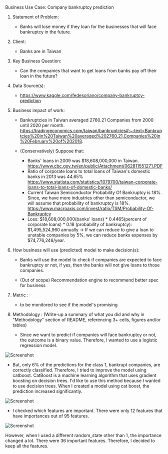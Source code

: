 Business Use Case: Company bankruptcy prediction 

1. Statement of Problem: 
    - Banks will lose money if they loan for the businesses that will face bankruptcy in the future. 

2. Client: 
    - Banks are in Taiwan

3. Key Business Question: 
    - Can the companies that want to get loans from banks pay off their loan in the future?

4. Data Source(s):
    - https://www.kaggle.com/fedesoriano/company-bankruptcy-prediction

5. Business impact of work: 
    - Bankruptcies in Taiwan averaged 2760.21 Companies from 2000 until 2020 per month. 
    https://tradingeconomics.com/taiwan/bankruptcies#:~:text=Bankruptcies%20in%20Taiwan%20averaged%202760.21,Companies%20in%20February%20of%202018.

    - (Conservatively) Suppose that:
        * Banks' loans in 2009 was $18,608,000,000 in Taiwan.
        https://www.cbc.gov.tw/en/public/Attachment/062811551271.PDF
        * Ratio of corporate loans to total loans of Taiwan's domestic banks in 2013 was 44.65%
        https://www.statista.com/statistics/1079700/taiwan-corporate-loans-to-total-loans-of-domestic-banks/
        * Current Taiwan Semiconductor Probability Of Bankruptcy is 18%. Since, we have more industries other than semiconductor, we will assume that probability of bankruptcy is 18%.
        https://www.macroaxis.com/invest/ratio/TSM/Probability-Of-Bankruptcy
        * Loss: $18,608,000,000(banks' loans) * 0.4465(percent of corporate loans) * 0.18 (probability of bankruptcy): $1,495,524,960 annually
    -> If we can reduce to give a loan to unstable companies by 5%, we can reduce banks expenses by $74,776,248/year.

6. How business will use (predicted) model to make decision(s):
    - Banks will use the model to check if companies are expected to face bankruptcy or not, if yes, then the banks will not give loans to those companies.

    - (Out of scope) Recommendation engine to recommend better spec for business

7. Metric : 
    - to be monitored to see if the model's promising
    
8. Methodology :
    (Write-up a summary of what you did and why in "Methodology" section of README, referencing 3+ cells, figures and/or tables)
    - Since we want to predict if companies will face bankruptcy or not, the outcome is a binary value. Therefore, I wanted to use a logistic regression model.
    
    
  ![Screenshot](log.png)



  - But, only 6% of the predictions for the class 1, bankrupt companies, are correctly classified. Therefore, I tried to improve the model using catboost. CatBoost is a machine learning algorithm that uses gradient boosting on decision trees. I'd like to use this method because I wanted to use decision trees. When I created a model using cat boost, the prediction increased significantly.
  
  
  ![Screenshot](catboost.png)
  
  
  - I checked which features are important. There were only 12 features that have importances out of 95 features.
  
  ![Screenshot](importance.png)
  
  
However, when I used a different random_state other than 1, the importance changed a lot. There were 36 important features. Therefore, I decided to keep all the features.